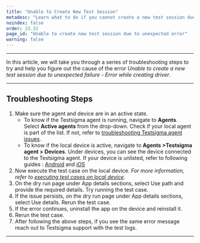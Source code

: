 ```yaml
---
title: "Unable to Create New Test Session"
metadesc: "Learn what to do if you cannot create a new test session due to an unexpected error. Follow these troubleshooting steps to continue your testing sessions."
noindex: false
order: 23.32
page_id: "Unable to create new test session due to unexpected error"
warning: false
---
```


---

In this article, we will take you through a series of troubleshooting steps to try and help you figure out the cause of the error *Unable to create a new test session due to unexpected failure - Error while creating driver*.

---

<h2><strong>Troubleshooting Steps</strong></h2>
<ol>
<li>Make sure the agent and device are in an active state.
<ul class="disc">
<li>To know if the Testsigma agent is running, navigate to <strong>Agents</strong>. Select <strong>Active agents</strong> from the drop-down. Check if your local agent is part of the list. If not, refer to <a href="https://testsigma.com/docs/agent/troubleshooting/setup-issues/">troubleshooting Testsigma agent issues</a>.</li>
<li>To know if the local device is active, navigate to <strong>Agents >Testsigma agent > Devices</strong>. Under devices, you can see the device connected to the Testsigma agent. If your device is unlisted, refer to following guides : <a href="https://testsigma.com/docs/agent/connect-android-local-devices/" >Android</a> and <a href="https://testsigma.com/docs/agent/connect-ios-local-devices/" >iOS</a></li>
</ul>
</li>
<li>Now execute the test case on the local device. <em>For more information, refer to <a href="https://testsigma.com/docs/runs/test-plans-on-local-devices/">executing test cases on local device</a></em>.</li>
<li>On the dry run page under App details sections, select Use path and provide the required details. Try running the test case.</li>
<li>If the issue persists, on the dry run page under App details sections, select Use details. Rerun the test case.</li>
<li>If the error continues, uninstall the app on the device and reinstall it.</li> 
<li>Rerun the test case.</li>
<li>After following the above steps, if you see the same error message reach out to Testsigma support with the test logs.</li>
</ol>

---